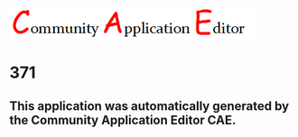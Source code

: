 ![CAE](https://github.com/PhilCAEOrg/application-371/blob/master/img/logo.png)  

371
===================


This application was automatically generated by the Community Application Editor CAE.  
---------------
